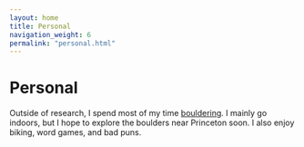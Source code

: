 ```yaml
---
layout: home
title: Personal
navigation_weight: 6
permalink: "personal.html"
---
```


# Personal

Outside of research, I spend most of my time [bouldering](http://instagram.com/uthsav_climbs/). I mainly go indoors, but I hope to explore the boulders near Princeton soon. I also enjoy biking, word games, and bad puns.